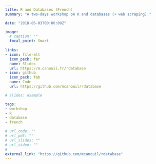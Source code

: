 ```yaml
---
title: R and Databases (French)
summary: "A two-days workshop on R and databases (+ web scraping)."

date: "2018-05-03T00:00:00Z"

image:
  # caption: ""
  focal_point: Smart
  
links:
- icon: file-alt
  icon_pack: far
  name: Slides
  url: https://m.canouil.fr/rdatabase
- icon: github
  icon_pack: fab
  name: Code
  url: https://github.com/mcanouil/rdatabase

# slides: example

tags:
- workshop
- R
- database
- french

# url_code: ""
# url_pdf: ""
# url_slides: ""
# url_video: ""
# 
external_link: "https://github.com/mcanouil/rdatabase"
---
```

